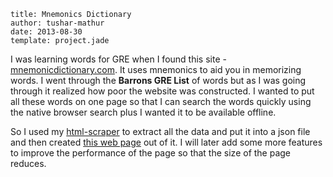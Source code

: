 ```metadata
title: Mnemonics Dictionary
author: tushar-mathur
date: 2013-08-30
template: project.jade
```
I was learning words for GRE when I found this site - [mnemonicdictionary.com](http://mnemonicdictionary.com). It uses mnemonics to aid you in memorizing words. I went through the **Barrons GRE List** of words but as I was going through it realized how poor the website was constructed. I wanted to put all these words on one page so that I can search the words quickly using the native browser search plus I wanted it to be available offline.

So I used my [html-scraper](https://github.com/tusharmath/html-scraper) to extract all the data and put it into a json file and then created [this web page](words.html) out of it. I will later add some more features to improve the performance of the page so that the size of the page reduces.